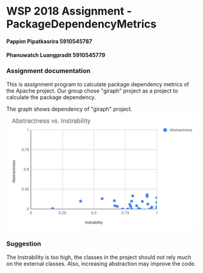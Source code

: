 # WSP 2018 Assignment - PackageDependencyMetrics
#### Pappim Pipatkasrira 5910545787
#### Phanuwatch Luangpradit 5910545779

### Assignment documentation
This is assignment program to calculate package dependency metrics of the Apache project.
Our group chose "giraph" project as a project to calculate the package dependency.

The graph shows dependency of "giraph" project.
![alt text](https://raw.githubusercontent.com/printto/ApacheDependencyMatrix/master/graph.png)

### Suggestion
The Instrability is too high, the classes in the project should not rely much on the external classes.
Also, increasing abstraction may improve the code.
